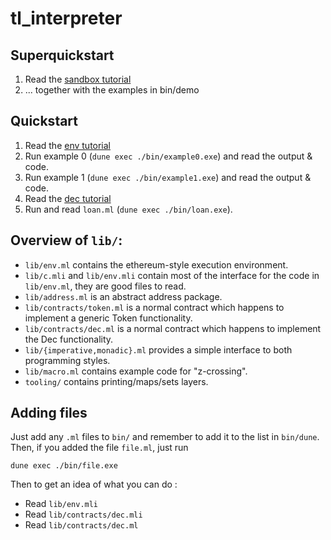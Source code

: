 # tl_interpreter

## Superquickstart
1. Read the [sandbox tutorial](https://raw.githubusercontent.com/jkrivine/tl_interpreter/master/doc/sandbox_tutorial_1.png)
2. ... together with the examples in bin/demo

## Quickstart

1. Read the [env tutorial](https://raw.githubusercontent.com/jkrivine/tl_interpreter/master/doc/env_tutorial_1.png)
2. Run example 0 (`dune exec ./bin/example0.exe`) and read the output & code.
3. Run example 1 (`dune exec ./bin/example1.exe`) and read the output & code.
4. Read the [dec tutorial](https://raw.githubusercontent.com/jkrivine/tl_interpreter/master/doc/dec_tutorial_1.png)
5. Run and read `loan.ml` (`dune exec ./bin/loan.exe`).

## Overview of `lib/`:
* `lib/env.ml` contains the ethereum-style execution environment.
* `lib/c.mli` and `lib/env.mli` contain most of the interface for the code in `lib/env.ml`, they are good files to read.
* `lib/address.ml` is an abstract address package.
* `lib/contracts/token.ml` is a normal contract which happens to implement a generic Token functionality.
* `lib/contracts/dec.ml` is a normal contract which happens to implement the Dec functionality.
* `lib/{imperative,monadic}.ml` provides a simple interface to both programming styles.
* `lib/macro.ml` contains example code for "z-crossing".
* `tooling/` contains printing/maps/sets layers.

## Adding files
Just add any `.ml` files to `bin/` and remember to add it to the list in `bin/dune`. Then, if you added the file `file.ml`, just run
```
dune exec ./bin/file.exe
```
Then to get an idea of what you can do :
* Read `lib/env.mli`
* Read `lib/contracts/dec.mli`
* Read `lib/contracts/dec.ml`
